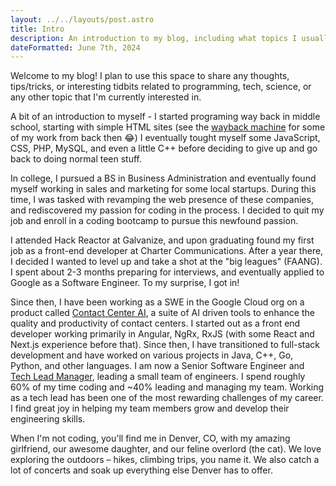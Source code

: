 ```yaml
---
layout: ../../layouts/post.astro
title: Intro
description: An introduction to my blog, including what topics I usually focus on, the technologies I am most excited about, and what I hope others can learn from my ramblings.
dateFormatted: June 7th, 2024
---
```


<!-- ![Intro](/assets/images/posts/code-canvas.jpg) -->

Welcome to my blog! I plan to use this space to share any thoughts, tips/tricks, or interesting tidbits related to programming, tech, science, or any other topic that I'm currently interested in.

A bit of an introduction to myself - I started programing way back in middle school, starting with simple HTML sites (see the [wayback machine](https://web.archive.org/web/20070824090440/http://www.istvanpszekely.com/) for some of my work from back then 😂) I eventually tought myself some JavaScript, CSS, PHP, MySQL, and even a little C++ before deciding to give up and go back to doing normal teen stuff.

In college, I pursued a BS in Business Administration and eventually found myself working in sales and marketing for some local startups. During this time, I was tasked with revamping the web presence of these companies, and rediscovered my passion for coding in the process. I decided to quit my job and enroll in a coding bootcamp to pursue this newfound passion.

I attended Hack Reactor at Galvanize, and upon graduating found my first job as a front-end developer at Charter Communications. After a year there, I decided I wanted to level up and take a shot at the "big leagues" (FAANG). I spent about 2-3 months preparing for interviews, and eventually applied to Google as a Software Engineer. To my surprise, I got in!

Since then, I have been working as a SWE in the Google Cloud org on a product called [Contact Center AI](https://cloud.google.com/solutions/contact-center?hl=en), a suite of AI driven tools to enhance the quality and productivity of contact centers. I started out as a front end developer working primarily in Angular, NgRx, RxJS (with some React and Next.js experience before that). Since then, I have transitioned to full-stack development and have worked on various projects in Java, C++, Go, Python, and other languages. I am now a Senior Software Engineer and [Tech Lead Manager](https://www.teamblind.com/post/What-does-Tech-Lead-Manager-mean-in-Google-8e4VQDy1), leading a small team of engineers. I spend roughly 60% of my time coding and ~40% leading and managing my team. Working as a tech lead has been one of the most rewarding challenges of my career. I find great joy in helping my team members grow and develop their engineering skills.

When I'm not coding, you'll find me in Denver, CO, with my amazing girlfriend, our awesome daughter, and our feline overlord (the cat). We love exploring the outdoors – hikes, climbing trips, you name it. We also catch a lot of concerts and soak up everything else Denver has to offer.
